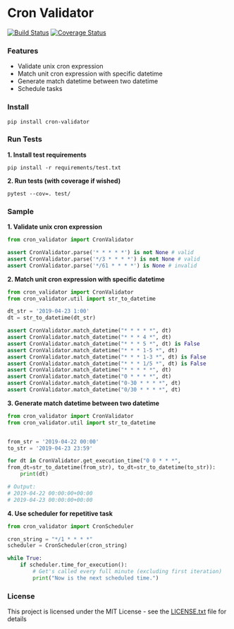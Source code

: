 # Cron Validator
[![Build Status](https://travis-ci.org/vcoder4c/cron-validator.svg?branch=master)](https://travis-ci.org/vcoder4c/cron-validator)
[![Coverage Status](https://coveralls.io/repos/github/vcoder4c/cron-validator/badge.svg?branch=master)](https://coveralls.io/github/vcoder4c/cron-validator?branch=master)

### **Features**
- Validate unix cron expression
- Match unit cron expression with specific datetime 
- Generate match datetime between two datetime
- Schedule tasks

### **Install**
```shell script
pip install cron-validator
```

### **Run Tests**
**1. Install test requirements**
```shell script
pip install -r requirements/test.txt
```
**2. Run tests (with coverage if wished)**
```shell script
pytest --cov=. test/
```

### Sample
**1. Validate unix cron expression**
```python
from cron_validator import CronValidator

assert CronValidator.parse('* * * * *') is not None # valid
assert CronValidator.parse('*/3 * * * *') is not None # valid
assert CronValidator.parse('*/61 * * * *') is None # invalid
```

**2. Match unit cron expression with specific datetime**
```python
from cron_validator import CronValidator
from cron_validator.util import str_to_datetime

dt_str = '2019-04-23 1:00'
dt = str_to_datetime(dt_str)

assert CronValidator.match_datetime("* * * * *", dt)
assert CronValidator.match_datetime("* * * 4 *", dt)
assert CronValidator.match_datetime("* * * 5 *", dt) is False
assert CronValidator.match_datetime("* * * 1-5 *", dt)
assert CronValidator.match_datetime("* * * 1-3 *", dt) is False
assert CronValidator.match_datetime("* * * 1/5 *", dt) is False
assert CronValidator.match_datetime("* * * * *", dt)
assert CronValidator.match_datetime("0 * * * *", dt)
assert CronValidator.match_datetime("0-30 * * * *", dt)
assert CronValidator.match_datetime("0/30 * * * *", dt)
```

**3. Generate match datetime between two datetime**
```python
from cron_validator import CronValidator
from cron_validator.util import str_to_datetime


from_str = '2019-04-22 00:00'
to_str = '2019-04-23 23:59'

for dt in CronValidator.get_execution_time("0 0 * * *", 
from_dt=str_to_datetime(from_str), to_dt=str_to_datetime(to_str)):
    print(dt)

# Output:
# 2019-04-22 00:00:00+00:00
# 2019-04-23 00:00:00+00:00
```


**4. Use scheduler for repetitive task**
```python
from cron_validator import CronScheduler

cron_string = "*/1 * * * *"
scheduler = CronScheduler(cron_string)

while True:
    if scheduler.time_for_execution():
        # Get's called every full minute (excluding first iteration)
        print("Now is the next scheduled time.")
```

### License
This project is licensed under the MIT License - see the [LICENSE.txt](LICENSE.txt) file for details

